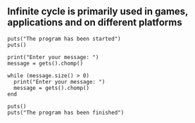## Infinite cycle is primarily used in games, applications and on different platforms

```
puts("The program has been started")
puts()

print("Enter your message: ")
message = gets().chomp()

while (message.size() > 0)
  print("Enter your message: ")
  message = gets().chomp()
end

puts()
puts("The program has been finished")
```
